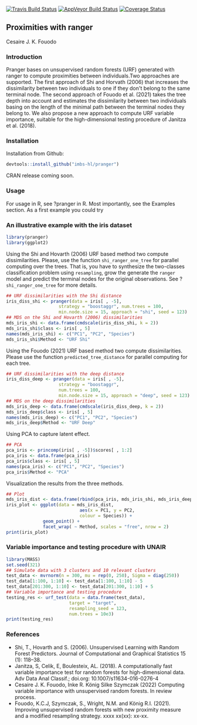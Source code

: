 [![Travis Build Status](https://travis-ci.org/imbs-hl/pranger.svg?branch=master)](https://travis-ci.org/imbs-hl/pranger)
[![AppVeyor Build Status](https://ci.appveyor.com/api/projects/status/github/imbs-hl/pranger?branch=master&svg=true)](https://ci.appveyor.com/project/fouodo/pranger)
[![Coverage Status](https://coveralls.io/repos/github/imbs-hl/pranger/badge.svg?branch=master)](https://coveralls.io/github/imbs-hl/pranger?branch=master)
## Proximities with ranger
Cesaire J. K. Fouodo

### Introduction
Pranger bases on unsupervised random forests (URF) generated with ranger to compute proximities between individuals.Two approaches are supported. The first approach of Shi and Horvath (2006) that increases the dissimilarity between two individuals to one if they don't belong to the same terminal node. The second approach of Fouodo et al. (2021) takes the tree depth into account and estimates the dissimilarity between two individuals basing on the length of the minimal path between the terminal nodes they belong to. We also propose a new approach to compute URF variable importance, suitable for the high-dimensional testing procedure of Janitza et al. (2018).

### Installation
Installation from Github:
```R
devtools::install_github("imbs-hl/pranger")
```

CRAN release coming soon.

### Usage
For usage in R, see ?pranger in R. Most importantly, see the Examples section. As a first example you could try 

### An illustrative example with the iris dataset
```R  
library(pranger)
library(ggplot2)
```
Using the Shi and Hovarth (2006) URF based method two compute dissimilarities. Please, use the function ```shi_ranger_one_tree``` for parallel computing over the trees. That is, you have to synthesize the two-classes classification problem using ```resampling```, grow the generate the ```ranger``` model and predict the terminal nodes for the original observations. See ?```shi_ranger_one_tree``` for more details.
 
```R 
## URF dissimilarities with the Shi distance
iris_diss_shi <- pranger(data = iris[ , -5],
                    strategy = "boostaggr", num.trees = 100,
                    min.node.size = 15, approach = "shi", seed = 123)
## MDS on the Shi and Hovarth (2006) dissimilarities
mds_iris_shi <- data.frame(cmdscale(iris_diss_shi, k = 2))
mds_iris_shi$class <- iris[ , 5]
names(mds_iris_shi) <- c("PC1", "PC2", "Species")
mds_iris_shi$Method <- "URF Shi"
```
Using the Fouodo (2021) URF based method two compute dissimilarities. Please use the function ```predicted_tree_distance``` for parallel computing for each tree.

```R 
## URF dissimilarities with the deep distance
iris_diss_deep <- pranger(data = iris[ , -5],
                    strategy = "boostaggr",
                    num.trees = 100,
                    min.node.size = 15, approach = "deep", seed = 123)
## MDS on the deep dissimilarities
mds_iris_deep <- data.frame(cmdscale(iris_diss_deep, k = 2))
mds_iris_deep$class <- iris[ , 5]
names(mds_iris_deep) <- c("PC1", "PC2", "Species")
mds_iris_deep$Method <- "URF Deep"
```

Using PCA to capture latent effect.

```R 
## PCA
pca_iris <- princomp(iris[ , -5])$scores[ , 1:2]
pca_iris <- data.frame(pca_iris)
pca_iris$class <- iris[ , 5]
names(pca_iris) <- c("PC1", "PC2", "Species")
pca_iris$Method <- "PCA"
```

Visualization the results from the three methods.

```R 
## Plot
mds_iris_dist <- data.frame(rbind(pca_iris, mds_iris_shi, mds_iris_deep))
iris_plot <- ggplot(data = mds_iris_dist,
                            aes(x = PC1, y = PC2,
                            colour = Species)) +
              geom_point() +
              facet_wrap( ~ Method, scales = "free", nrow = 2)
print(iris_plot)
```
### Variable importance and testing procedure with UNAIR

```R
library(MASS)
set.seed(321)
## Simulate data with 3 clusters and 10 relevant clusters
test_data <- mvrnorm(n = 300, mu = rep(0, 250), Sigma = diag(250))
test_data[1:100, 1:10] <- test_data[1:100, 1:10] - 5
test_data[201:300, 1:10] <- test_data[201:300, 1:10] + 5
## Variable importance and testing procedure
testing_res <- urf_test(data = data.frame(test_data),
                        target = "target",
                        resampling_seed = 123,
                        num.trees = 10e3)
print(testing_res)
```

### References
* Shi, T., Hovarth and S. (2006). Unsupervised Learning with Random Forest Predictors. Journal of Computational and Graphical Statistics 15 (1): 118–38.
* Janitza, S, Celik, E, Boulesteix, AL. (2018). A computationally fast variable importance test for random forests for high-dimensional data. Adv Data Anal Classif.; doi.org: 10.1007/s11634-016-0276-4
* Cesaire J. K. Fouodo, Inke R. König Silke Szymczak (2022) Computing variable importance with unsupervised random forests. In review process.
* Fouodo, K.C.J, Szymczak, S., Wright, N.M. and König R.I. (2021). Improving unsupervised random forests with new proximity measure and a modified resampling strategy. xxxx xx(xx): xx-xx.
